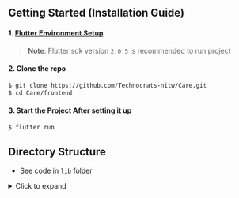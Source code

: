 ## Getting Started (Installation Guide)

#### 1. [Flutter Environment Setup](https://flutter.dev/docs/get-started/install)

> **Note**: Flutter sdk version `2.0.5` is recommended to run project

#### 2. Clone the repo

```sh
$ git clone https://github.com/Technocrats-nitw/Care.git
$ cd Care/frontend
```
#### 3. Start the Project After setting it up
```sh
$ flutter run
```


## Directory Structure
- See code in `lib` folder
<details>
     <summary> Click to expand </summary>

```
├───android
│   ├───app
│   │   └───src
│   │       ├───debug
│   │       ├───main
│   │       │   ├───kotlin
│   │       │   │   └───com
│   │       │   │       └───example
│   │       │   │           └───login_signup_example
│   │       │   └───res
│   │       │       ├───drawable
│   │       │       ├───drawable-v21
│   │       │       ├───drawable-v29
│   │       │       ├───drawable-v30
│   │       │       ├───mipmap-hdpi
│   │       │       ├───mipmap-mdpi
│   │       │       ├───mipmap-xhdpi
│   │       │       ├───mipmap-xxhdpi
│   │       │       ├───mipmap-xxxhdpi
│   │       │       ├───values
│   │       │       └───values-night
│   │       └───profile
│   └───gradle
│       └───wrapper
├───assets
│   ├───fonts
│   │   └───Cairo
│   ├───icons
│   └───images
│       ├───category
│       ├───covid
│       ├───dev
│       ├───docinfo
│       ├───docprofile
│       └───launch
├───ios
│   ├───Flutter
│   ├───Runner
│   │   ├───Assets.xcassets
│   │   │   ├───AppIcon.appiconset
│   │   │   ├───LaunchBackground.imageset
│   │   │   └───LaunchImage.imageset
│   │   └───Base.lproj
│   ├───Runner.xcodeproj
│   │   ├───project.xcworkspace
│   │   │   └───xcshareddata
│   │   └───xcshareddata
│   │       └───xcschemes
│   └───Runner.xcworkspace
│       └───xcshareddata
├───lib
│   ├───model
│   ├───screens
│   │   ├───account
│   │   ├───amz_health_cntr
│   │   │   └───pages
│   │   │       ├───mobile
│   │   │       │   └───widgets
│   │   │       ├───tablet
│   │   │       │   └───widgets
│   │   │       └───web
│   │   │           └───widgets
│   │   ├───chat
│   │   ├───dev_ui
│   │   ├───doctor_ui
│   │   ├───hospital_ui
│   │   │   └───med_shop
│   │   └───patient_ui
│   │       ├───covid_ui
│   │       ├───nearby_hosp_doc
│   │       └───profile
│   ├───services
│   ├───utils
│   │   └───themes
│   └───widgets
├───macos
│   ├───Flutter
│   ├───Runner
│   │   ├───Assets.xcassets
│   │   │   └───AppIcon.appiconset
│   │   ├───Base.lproj
│   │   └───Configs
│   ├───Runner.xcodeproj
│   │   ├───project.xcworkspace
│   │   │   └───xcshareddata
│   │   └───xcshareddata
│   │       └───xcschemes
│   └───Runner.xcworkspace
│       └───xcshareddata
└───web
    ├───icons
    └───splash
```

</details>

<!-- <img src="https://github.com/Technocrats-nitw/Care/blob/master/res/Frontend_tree.png"> -->